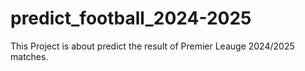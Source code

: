 # predict_football_2024-2025
This Project is about predict the result of Premier Leauge 2024/2025 matches.
